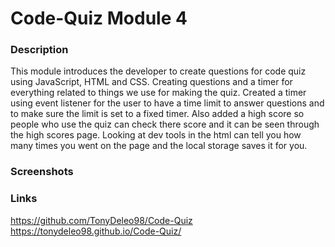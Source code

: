 # Code-Quiz Module 4

### Description 
This module introduces the developer to create questions for code quiz using JavaScript, HTML and CSS. Creating questions and a timer for everything related to things we use for making the quiz. Created a timer using event listener for the user to have a time limit to answer questions and to make sure the limit is set to a fixed timer. Also added a high score so people who use the quiz can check there score and it can be seen through the high scores page. Looking at dev tools in the html can tell you how many times you went on the page and the local storage saves it for you.

### Screenshots

### Links
https://github.com/TonyDeleo98/Code-Quiz
https://tonydeleo98.github.io/Code-Quiz/

